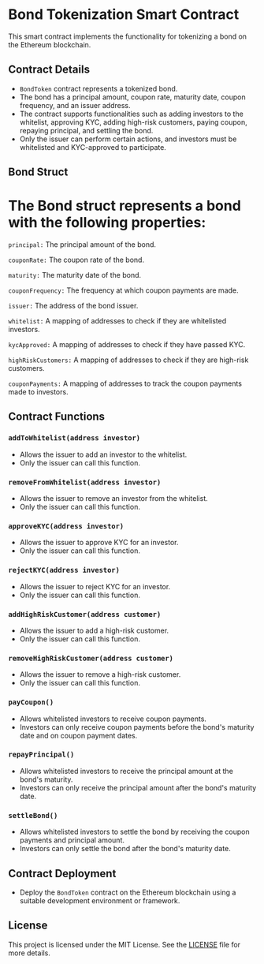 # Bond Tokenization Smart Contract

This smart contract implements the functionality for tokenizing a bond on the Ethereum blockchain.

## Contract Details

- `BondToken` contract represents a tokenized bond.
- The bond has a principal amount, coupon rate, maturity date, coupon frequency, and an issuer address.
- The contract supports functionalities such as adding investors to the whitelist, approving KYC, adding high-risk customers, paying coupon, repaying principal, and settling the bond.
- Only the issuer can perform certain actions, and investors must be whitelisted and KYC-approved to participate.

## Bond Struct
# The Bond struct represents a bond with the following properties:

`principal:` The principal amount of the bond.

`couponRate:` The coupon rate of the bond.

`maturity:` The maturity date of the bond.

`couponFrequency:` The frequency at which coupon payments are made.

`issuer:` The address of the bond issuer.

`whitelist:` A mapping of addresses to check if they are whitelisted investors.

`kycApproved:` A mapping of addresses to check if they have passed KYC.

`highRiskCustomers:` A mapping of addresses to check if they are high-risk customers.

`couponPayments:` A mapping of addresses to track the coupon payments made to investors.


## Contract Functions

### `addToWhitelist(address investor)`

- Allows the issuer to add an investor to the whitelist.
- Only the issuer can call this function.

### `removeFromWhitelist(address investor)`

- Allows the issuer to remove an investor from the whitelist.
- Only the issuer can call this function.

### `approveKYC(address investor)`

- Allows the issuer to approve KYC for an investor.
- Only the issuer can call this function.

### `rejectKYC(address investor)`

- Allows the issuer to reject KYC for an investor.
- Only the issuer can call this function.

### `addHighRiskCustomer(address customer)`

- Allows the issuer to add a high-risk customer.
- Only the issuer can call this function.

### `removeHighRiskCustomer(address customer)`

- Allows the issuer to remove a high-risk customer.
- Only the issuer can call this function.

### `payCoupon()`

- Allows whitelisted investors to receive coupon payments.
- Investors can only receive coupon payments before the bond's maturity date and on coupon payment dates.

### `repayPrincipal()`

- Allows whitelisted investors to receive the principal amount at the bond's maturity.
- Investors can only receive the principal amount after the bond's maturity date.

### `settleBond()`

- Allows whitelisted investors to settle the bond by receiving the coupon payments and principal amount.
- Investors can only settle the bond after the bond's maturity date.

## Contract Deployment

- Deploy the `BondToken` contract on the Ethereum blockchain using a suitable development environment or framework.

## License

This project is licensed under the MIT License. See the [LICENSE](./LICENSE) file for more details.
